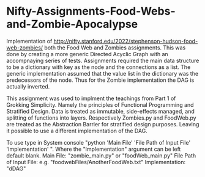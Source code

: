 # Nifty-Assignments-Food-Webs-and-Zombie-Apocalypse
Implementation of http://nifty.stanford.edu/2022/stephenson-hudson-food-web-zombies/ both the Food Web and Zombies assignments. This was done by creating a more generic Directed Acyclic Graph with an accompnaying series of tests. Assignments required the main data structure to be a dictionary with key as the node and the connections as a list. The generic implementation assumed that the value list in the dictionary was the predecessors of the node. Thus for the Zombie implementation the DAG is actually inverted.

This assignment was used to implment the teachings from Part 1 of Grokking Simplicity. Namely the principles of Functional Programming and Stratified Design. Data is treated as immutable, side-effects managed, and splitting of functions into layers. Respectively Zombies.py and FoodWeb.py are treated as the Abstraction Barrier for stratified design purposes. Leaving it possible to use a different implementation of the DAG.

To use type in System console "python 'Main File' 'File Path of Input File' 'Implementation' ". Where the "Implementation" argument can be left default blank.
Main File: "zombie_main.py" or "foodWeb_main.py"
File Path of Input File: e.g. "foodwebFiles/AnotherFoodWeb.txt"
Implementation: "dDAG"
